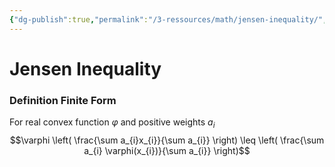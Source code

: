 ```yaml
---
{"dg-publish":true,"permalink":"/3-ressources/math/jensen-inequality/","tags":["math/linear-algebra, eth/cil/theory"],"created":"","updated":""}
---
```


# Jensen Inequality
### Definition Finite Form
For real convex function $\varphi$ and positive weights $a_{i}$
$$\varphi \left( \frac{\sum a_{i}x_{i}}{\sum a_{i}} \right) \leq \left( \frac{\sum a_{i} \varphi(x_{i})}{\sum a_{i}} \right)$$